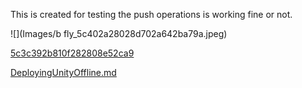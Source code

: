  
 This is created for testing the push operations is working fine or not. 
 
 ![](Images/b fly_5c402a28028d702a642ba79a.jpeg) 
 
 [5c3c392b810f282808e52ca9](Examples/DateTimezone_5c3c392b810f282808e52ca9.cs) 
 
 [DeployingUnityOffline.md](DeployingUnityOffline.md)